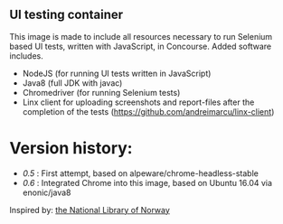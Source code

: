 ## UI testing container

This image is made to include all resources necessary to run Selenium based UI tests, written with JavaScript, in Concourse.  Added software includes.
 * NodeJS (for running UI tests written in JavaScript)
 * Java8 (full JDK with javac)
 * Chromedriver (for running Selenium tests)
 * Linx client for uploading screenshots and report-files after the completion of the tests (https://github.com/andreimarcu/linx-client)

# Version history:
 * *0.5* : First attempt, based on alpeware/chrome-headless-stable
 * *0.6* : Integrated Chrome into this image, based on Ubuntu 16.04 via enonic/java8

Inspired by: [the National Library of Norway](https://github.com/nlnwa/docker-chrome-headless)
